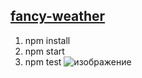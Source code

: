 ## [fancy-weather](https://dzinrai-fancy-weather.netlify.app)
1. npm install
2. npm start
3. npm test
![изображение](https://github.com/rolling-scopes-school/dzinrai-RS2020Q1/blob/fancy-weather/fancy-weather/prev.png)
